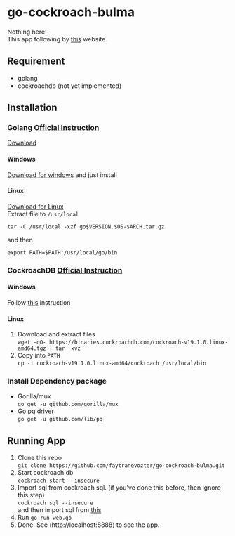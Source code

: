 # go-cockroach-bulma
Nothing here!  
This app following by [this](https://gowebexamples.com/) website.

## Requirement
- golang
- cockroachdb (not yet implemented)

## Installation
### Golang [Official Instruction](https://golang.org/doc/install)
[Download](https://golang.org/dl/)
#### Windows
[Download for windows](https://dl.google.com/go/go1.12.5.windows-amd64.msi) and just install
#### Linux
[Download for Linux](https://dl.google.com/go/go1.12.5.linux-amd64.tar.gz)  
Extract file to `/usr/local`

`tar -C /usr/local -xzf go$VERSION.$OS-$ARCH.tar.gz`  

and then  

`export PATH=$PATH:/usr/local/go/bin`

### CockroachDB [Official Instruction](https://www.cockroachlabs.com/docs/stable/install-cockroachdb.html)
#### Windows
Follow [this](https://www.cockroachlabs.com/docs/stable/install-cockroachdb-windows.html) instruction
#### Linux
1. Download and extract files  
`wget -qO- https://binaries.cockroachdb.com/cockroach-v19.1.0.linux-amd64.tgz | tar  xvz`
2. Copy into `PATH`  
`cp -i cockroach-v19.1.0.linux-amd64/cockroach /usr/local/bin`

### Install Dependency package
- Gorilla/mux  
`go get -u github.com/gorilla/mux`
- Go pq driver  
`go get -u github.com/lib/pq`  

## Running App
1. Clone this repo  
`git clone https://github.com/faytranevozter/go-cockroach-bulma.git`
2. Start cockroach db  
`cockroach start --insecure`
3. Import sql from cockroach sql. (if you've done this before, then ignore this step)  
`cockroach sql --insecure`  
and then import sql from [this](https://raw.githubusercontent.com/faytranevozter/go-cockroach-bulma/master/db.sql)
4. Run `go run web.go`
5. Done. See (http://localhost:8888) to see the app.
